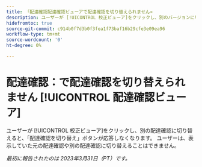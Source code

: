 ```yaml
---
title: 「配達確認配達確認ビューアで配達確認を切り替えられません»
description: ユーザーが [!UICONTROL 校正ビューア]をクリックし、別のバージョンに切り替えると、バージョンドロップダウンが無効になり、ユーザーは、表示していた元のバージョンに戻したり、配達確認の別のバージョンに切り替えることはできません。」
hidefromtoc: true
source-git-commit: c914b0f7d3b0f3fea1f73baf16b29cfe3e09ea96
workflow-type: tm+mt
source-wordcount: '0'
ht-degree: 0%

---
```



# 配達確認：で配達確認を切り替えられません [!UICONTROL 配達確認ビューア]

ユーザーが [!UICONTROL 校正ビューア]をクリックし、別の配達確認に切り替えると、「配達確認を切り替え」ボタンが応答しなくなります。 ユーザーは、表示していた元の配達確認や別の配達確認に切り替えることはできません。

_最初に報告されたのは 2023年3月31日（PT）です。_
